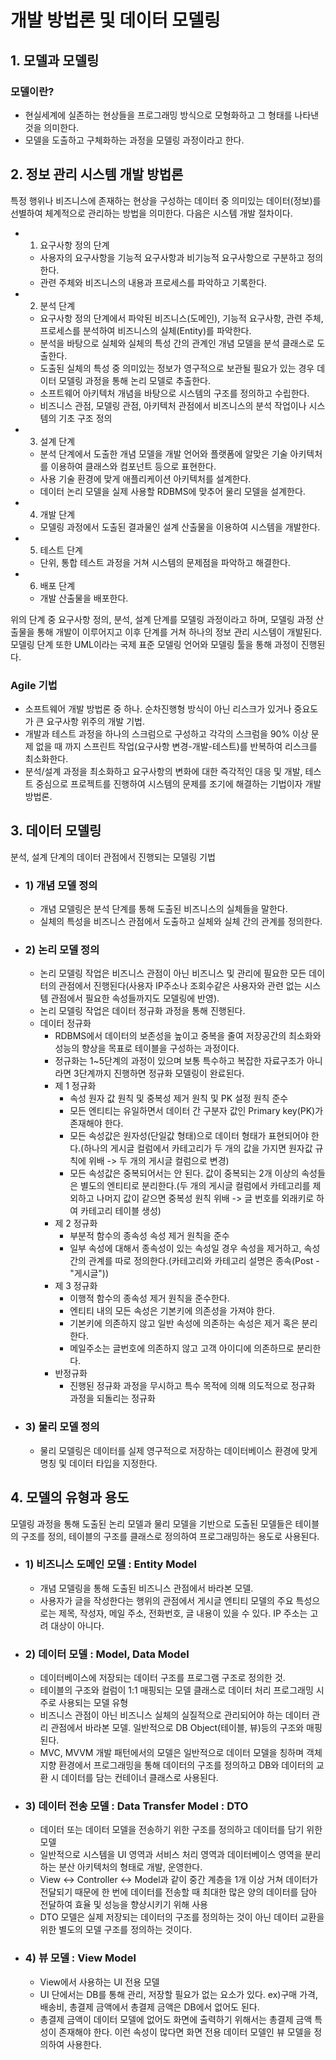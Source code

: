 ﻿# 개발 방법론 및 데이터 모델링

## 1. 모델과 모델링
   
### 모델이란?
- 현실세계에 실존하는 현상들을 프로그래밍 방식으로 모형화하고 그 형태를 나타낸 것을 의미한다.
- 모델을 도출하고 구체화하는 과정을 모델링 과정이라고 한다.
   
## 2. 정보 관리 시스템 개발 방법론
특정 행위나 비즈니스에 존재하는 현상을 구성하는 데이터 중 의미있는 데이터(정보)를 선별하여 체계적으로 관리하는 방법을 의미한다.
다음은 시스템 개발 절차이다.
- 1) 요구사항 정의 단계
	* 사용자의 요구사항을 기능적 요구사항과 비기능적 요구사항으로 구분하고 정의한다.
	* 관련 주체와 비즈니스의 내용과 프로세스를 파악하고 기록한다.
- 2) 분석 단계
	* 요구사항 정의 단계에서 파악된 비즈니스(도메인), 기능적 요구사항, 관련 주체, 프로세스를 분석하여 비즈니스의 실체(Entity)를 파악한다.
	* 분석을 바탕으로 실체와 실체의 특성 간의 관계인 개념 모델을 분석 클래스로 도출한다.
	* 도출된 실체의 특성 중 의미있는 정보가 영구적으로 보관될 필요가 있는 경우 데이터 모델링 과정을 통해 논리 모델로 추출한다.
	* 소프트웨어 아키텍처 개념을 바탕으로 시스템의 구조를 정의하고 수립한다.
	* 비즈니스 관점, 모델링 관점, 아키텍처 관점에서 비즈니스의 분석 작업이나 시스템의 기초 구조 정의
- 3) 설계 단계
	* 분석 단계에서 도출한 개념 모델을 개발 언어와 플랫폼에 알맞은 기술 아키텍처를 이용하여 클래스와 컴포넌트 등으로 표현한다.
	* 사용 기술 환경에 맞게 애플리케이션 아키텍처를 설계한다.
	* 데이터 논리 모델을 실제 사용할 RDBMS에 맞추어 물리 모델을 설계한다.
- 4) 개발 단계
	* 모델링 과정에서 도출된 결과물인 설계 산출물을 이용하여 시스템을 개발한다.
- 5) 테스트 단계
	* 단위, 통합 테스트 과정을 거쳐 시스템의 문제점을 파악하고 해결한다.
- 6) 배포 단계
	* 개발 산출물을 배포한다.

위의 단계 중 요구사항 정의, 분석, 설계 단계를 모델링 과정이라고 하며, 모델링 과정 산출물을 통해 개발이 이루어지고 이후 단계를 거쳐 하나의 정보 관리 시스템이 개발된다.   
모델링 단계 또한 UML이라는 국제 표준 모델링 언어와 모델링 툴을 통해 과정이 진행된다.   

### Agile 기법
- 소프트웨어 개발 방법론 중 하나. 순차진행형 방식이 아닌 리스크가 있거나 중요도가 큰 요구사항 위주의 개발 기법.
- 개발과 테스트 과정을 하나의 스크럼으로 구성하고 각각의 스크럼을 90% 이상 문제 없을 때 까지 스프린트 작업(요구사항 변경-개발-테스트)를 반복하여 리스크를 최소화한다.
- 분석/설계 과정을 최소화하고 요구사항의 변화에 대한 즉각적인 대응 및 개발, 테스트 중심으로 프로젝트를 진행하여 시스템의 문제를 조기에 해결하는 기법이자 개발 방법론.

## 3. 데이터 모델링
분석, 설계 단계의 데이터 관점에서 진행되는 모델링 기법
- ### 1) 개념 모델 정의
	* 개념 모델링은 분석 단계를 통해 도출된 비즈니스의 실체들을 말한다.
	* 실체의 특성을 비즈니스 관점에서 도출하고 실체와 실체 간의 관계를 정의한다.
- ### 2) 논리 모델 정의
	* 논리 모델링 작업은 비즈니스 관점이 아닌 비즈니스 및 관리에 필요한 모든 데이터의 관점에서 진행된다(사용자 IP주소나 조회수같은 사용자와 관련 없는 시스템 관점에서 필요한 속성들까지도 모델링에 반영).
	* 논리 모델링 작업은 데이터 정규화 과정을 통해 진행된다.
	* 데이터 정규화
		+ RDBMS에서 데이터의 보존성을 높이고 중복을 줄여 저장공간의 최소화와 성능의 향상을 목표로 테이블을 구성하는 과정이다.
		+ 정규화는 1~5단계의 과정이 있으며 보통 특수하고 복잡한 자료구조가 아니라면 3단계까지 진행하면 정규화 모델링이 완료된다.
		+ 제 1 정규화 
			- 속성 원자 값 원칙 및 중복성 제거 원칙 및 PK 설정 원칙 준수
			- 모든 엔티티는 유일하면서 데이터 간 구분자 값인 Primary key(PK)가 존재해야 한다.
			- 모든 속성값은 원자성(단일값 형태)으로 데이터 형태가 표현되어야 한다.(하나의 게시글 컬럼에서 카테고리가 두 개의 값을 가지면 원자값 규칙에 위배 -> 두 개의 게시글 컬럼으로 변경)
			- 모든 속성값은 중복되어서는 안 된다. 값이 중복되는 2개 이상의 속성들은 별도의 엔티티로 분리한다.(두 개의 게시글 컬럼에서 카테고리를 제외하고 나머지 값이 같으면 중복성 원칙 위배 -> 글 번호를 외래키로 하여 카테고리 테이블 생성)
		+ 제 2 정규화
			- 부분적 함수의 종속성 속성 제거 원칙을 준수
			- 일부 속성에 대해서 종속성이 있는 속성일 경우 속성을 제거하고, 속성간의 관계를 따로 정의한다.(카테고리와 카테고리 설명은 종속(Post - "게시글"))
		+ 제 3 정규화
			- 이행적 함수의 종속성 제거 원칙을 준수한다.
			- 엔티티 내의 모든 속성은 기본키에 의존성을 가져야 한다.
			- 기본키에 의존하지 않고 일반 속성에 의존하는 속성은 제거 혹은 분리한다.
			- 메일주소는 글번호에 의존하지 않고 고객 아이디에 의존하므로 분리한다.
		+ 반정규화
			- 진행된 정규화 과정을 무시하고 특수 목적에 의해 의도적으로 정규화 과정을 되돌리는 정규화
- ### 3) 물리 모델 정의
	* 물리 모델링은 데이터를 실제 영구적으로 저장하는 데이터베이스 환경에 맞게 명칭 및 데이터 타입을 지정한다.


## 4. 모델의 유형과 용도
모델링 과정을 통해 도출된 논리 모델과 물리 모델을 기반으로 도출된 모델들은 테이블의 구조를 정의, 테이블의 구조를 클래스로 정의하여 프로그래밍하는 용도로 사용된다.
   
- ### 1) 비즈니스 도메인 모델 : Entity Model
	+ 개념 모델링을 통해 도출된 비즈니스 관점에서 바라본 모델.
	+ 사용자가 글을 작성한다는 행위의 관점에서 게시글 엔티티 모델의 주요 특성으로는 제목, 작성자, 메일 주소, 전화번호, 글 내용이 있을 수 있다. IP 주소는 고려 대상이 아니다.

- ### 2) 데이터 모델 : Model, Data Model
	+ 데이터베이스에 저장되는 데이터 구조를 프로그램 구조로 정의한 것.
	+ 테이블의 구조와 컬럼이 1:1 매핑되는 모델 클래스로 데이터 처리 프로그래밍 시 주로 사용되는 모델 유형
	+ 비즈니스 관점이 아닌 비즈니스 실체의 실질적으로 관리되어야 하는 데이터 관리 관점에서 바라본 모델. 일반적으로 DB Object(테이블, 뷰)등의 구조와 매핑된다.
	+ MVC, MVVM 개발 패턴에서의 모델은 일반적으로 데이터 모델을 칭하며 객체지향 환경에서 프로그래밍을 통해 데이터의 구조를 정의하고 DB와 데이터의 교환 시 데이터를 담는 컨테이너 클래스로 사용된다.

- ### 3) 데이터 전송 모델 : Data Transfer Model : DTO
	+ 데이터 또는 데이터 모델을 전송하기 위한 구조를 정의하고 데이터를 담기 위한 모델
	+ 일반적으로 시스템을 UI 영역과 서비스 처리 영역과 데이터베이스 영역을 분리하는 분산 아키텍처의 형태로 개발, 운영한다.
	+ View <-> Controller <-> Model과 같이 중간 계층을 1개 이상 거쳐 데이터가 전달되기 때문에 한 번에 데이터를 전송할 때 최대한 많은 양의 데이터를 담아 전달하여 효율 및 성능을 향상시키기 위해 사용
	+ DTO 모델은 실제 저장되는 데이터의 구조를 정의하는 것이 아닌 데이터 교환을 위한 별도의 모델 구조를 정의하는 것이다.

- ### 4) 뷰 모델 : View Model
	+ View에서 사용하는 UI 전용 모델
	+ UI 단에서는 DB를 통해 관리, 저장할 필요가 없는 요소가 있다. ex)구매 가격, 배송비, 총결제 금액에서 총결제 금액은 DB에서 없어도 된다.
	+ 총결제 금액이 데이터 모델에 없어도 화면에 출력하기 위해서는 총결제 금액 특성이 존재해야 한다. 이런 속성이 많다면 화면 전용 데이터 모델인 뷰 모델을 정의하여 사용한다.
